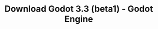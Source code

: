 ---
# Generated by /scripts/js/download_archive_generator !!! do not edit by hand !!!
title: 'Download Godot 3.3 (beta1) - Godot Engine'
type: 'download/archive'
name: '3.3'
flavor: 'beta1'
release_date: '2020-10-21T03:00:00-00:00'
release_notes: '/article/dev-snapshot-godot-3-2-4-beta-1/'
links:
  android.apk:
    name: 'android.apk'
    title: 'Android'
    caption: 'Universal APK (ARM64 + ARMv7 + x86_64 + x86)'
    tags:
      - 'APK download'
      - 'ARM64/v7'
      - 'x86 (64 & 32 bit)'
    hosts:
      github_builds:
        regular: 'https://github.com/godotengine/godot-builds/releases/download/3.3-beta1/Godot_v3.3-beta1_android_editor.apk'
        mono: '#'
      github:
        regular: 'https://github.com/godotengine/godot/releases/download/3.3-beta1/Godot_v3.3-beta1_android_editor.apk'
        mono: '#'
  macos.universal:
    name: 'macos.universal'
    title: 'macOS'
    caption: 'Universal (x86_64 + Apple Silicon)'
    tags:
      - 'Intel/Apple Silicon'
      - '64 bit'
    hosts:
      github_builds:
        regular: 'https://github.com/godotengine/godot-builds/releases/download/3.3-beta1/Godot_v3.3-beta1_osx.universal.zip'
        mono: 'https://github.com/godotengine/godot-builds/releases/download/3.3-beta1/Godot_v3.3-beta1_mono_osx.universal.zip'
      github:
        regular: 'https://github.com/godotengine/godot/releases/download/3.3-beta1/Godot_v3.3-beta1_osx.universal.zip'
        mono: 'https://github.com/godotengine/godot/releases/download/3.3-beta1/Godot_v3.3-beta1_mono_osx.universal.zip'
  windows.64:
    name: 'windows.64'
    title: 'Windows'
    caption: 'Standard (x86_64)'
    tags:
      - '64 bit'
    hosts:
      github_builds:
        regular: 'https://github.com/godotengine/godot-builds/releases/download/3.3-beta1/Godot_v3.3-beta1_win64.exe.zip'
        mono: 'https://github.com/godotengine/godot-builds/releases/download/3.3-beta1/Godot_v3.3-beta1_mono_win64.zip'
      github:
        regular: 'https://github.com/godotengine/godot/releases/download/3.3-beta1/Godot_v3.3-beta1_win64.exe.zip'
        mono: 'https://github.com/godotengine/godot/releases/download/3.3-beta1/Godot_v3.3-beta1_mono_win64.zip'
  linux_server.headless.64:
    name: 'linux_server.headless.64'
    title: 'Linux Server'
    caption: 'Headless (x86_64)'
    tags:
      - '64 bit'
      - 'Headless'
    hosts:
      github_builds:
        regular: 'https://github.com/godotengine/godot-builds/releases/download/3.3-beta1/Godot_v3.3-beta1_linux_headless.64.zip'
        mono: 'https://github.com/godotengine/godot-builds/releases/download/3.3-beta1/Godot_v3.3-beta1_mono_linux_headless_64.zip'
      github:
        regular: 'https://github.com/godotengine/godot/releases/download/3.3-beta1/Godot_v3.3-beta1_linux_headless.64.zip'
        mono: 'https://github.com/godotengine/godot/releases/download/3.3-beta1/Godot_v3.3-beta1_mono_linux_headless_64.zip'
  web:
    name: 'web'
    title: 'Web editor'
    caption: ''
    tags:
      - 'Self-hosted'
      - 'Cross-platform'
    hosts:
      github_builds:
        regular: 'https://github.com/godotengine/godot-builds/releases/download/3.3-beta1/Godot_v3.3-beta1_web_editor.zip'
        mono: '#'
      github:
        regular: 'https://github.com/godotengine/godot/releases/download/3.3-beta1/Godot_v3.3-beta1_web_editor.zip'
        mono: '#'
  linux.64:
    name: 'linux.64'
    title: 'Linux'
    caption: 'Standard (x86_64)'
    tags:
      - '64 bit'
    hosts:
      github_builds:
        regular: 'https://github.com/godotengine/godot-builds/releases/download/3.3-beta1/Godot_v3.3-beta1_x11.64.zip'
        mono: 'https://github.com/godotengine/godot-builds/releases/download/3.3-beta1/Godot_v3.3-beta1_mono_x11_64.zip'
      github:
        regular: 'https://github.com/godotengine/godot/releases/download/3.3-beta1/Godot_v3.3-beta1_x11.64.zip'
        mono: 'https://github.com/godotengine/godot/releases/download/3.3-beta1/Godot_v3.3-beta1_mono_x11_64.zip'
  linux.32:
    name: 'linux.32'
    title: 'Linux'
    caption: 'Standard (x86)'
    tags:
      - '32 bit'
    hosts:
      github_builds:
        regular: 'https://github.com/godotengine/godot-builds/releases/download/3.3-beta1/Godot_v3.3-beta1_x11.32.zip'
        mono: 'https://github.com/godotengine/godot-builds/releases/download/3.3-beta1/Godot_v3.3-beta1_mono_x11_32.zip'
      github:
        regular: 'https://github.com/godotengine/godot/releases/download/3.3-beta1/Godot_v3.3-beta1_x11.32.zip'
        mono: 'https://github.com/godotengine/godot/releases/download/3.3-beta1/Godot_v3.3-beta1_mono_x11_32.zip'
  windows.32:
    name: 'windows.32'
    title: 'Windows'
    caption: 'Standard (x86)'
    tags:
      - '32 bit'
    hosts:
      github_builds:
        regular: 'https://github.com/godotengine/godot-builds/releases/download/3.3-beta1/Godot_v3.3-beta1_win32.exe.zip'
        mono: 'https://github.com/godotengine/godot-builds/releases/download/3.3-beta1/Godot_v3.3-beta1_mono_win32.zip'
      github:
        regular: 'https://github.com/godotengine/godot/releases/download/3.3-beta1/Godot_v3.3-beta1_win32.exe.zip'
        mono: 'https://github.com/godotengine/godot/releases/download/3.3-beta1/Godot_v3.3-beta1_mono_win32.zip'
  linux_server.64:
    name: 'linux_server.64'
    title: 'Linux Server'
    caption: 'Standard (x86_64)'
    tags:
      - '64 bit'
    hosts:
      github_builds:
        regular: 'https://github.com/godotengine/godot-builds/releases/download/3.3-beta1/Godot_v3.3-beta1_linux_server.64.zip'
        mono: 'https://github.com/godotengine/godot-builds/releases/download/3.3-beta1/Godot_v3.3-beta1_mono_linux_server_64.zip'
      github:
        regular: 'https://github.com/godotengine/godot/releases/download/3.3-beta1/Godot_v3.3-beta1_linux_server.64.zip'
        mono: 'https://github.com/godotengine/godot/releases/download/3.3-beta1/Godot_v3.3-beta1_mono_linux_server_64.zip'
  aar_library:
    name: 'aar_library'
    title: 'AAR library'
    caption: ''
    tags:
      - 'Android plugins'
      - 'Java'
      - 'Kotlin'
    hosts:
      github_builds:
        regular: 'https://github.com/godotengine/godot-builds/releases/download/3.3-beta1/godot-lib.3.3.beta1.release.aar'
        mono: 'https://github.com/godotengine/godot-builds/releases/download/3.3-beta1/godot-lib.3.3.beta1.mono.release.aar'
      github:
        regular: 'https://github.com/godotengine/godot/releases/download/3.3-beta1/godot-lib.3.3.beta1.release.aar'
        mono: 'https://github.com/godotengine/godot/releases/download/3.3-beta1/godot-lib.3.3.beta1.mono.release.aar'
  templates:
    name: 'templates'
    title: 'Export templates'
    caption: ''
    tags:
      - 'Used to export your games to all supported platforms'
    hosts:
      github_builds:
        regular: 'https://github.com/godotengine/godot-builds/releases/download/3.3-beta1/Godot_v3.3-beta1_export_templates.tpz'
        mono: 'https://github.com/godotengine/godot-builds/releases/download/3.3-beta1/Godot_v3.3-beta1_mono_export_templates.tpz'
      github:
        regular: 'https://github.com/godotengine/godot/releases/download/3.3-beta1/Godot_v3.3-beta1_export_templates.tpz'
        mono: 'https://github.com/godotengine/godot/releases/download/3.3-beta1/Godot_v3.3-beta1_mono_export_templates.tpz'
primaryPlatforms:
  - 'android.apk'
  - 'macos.universal'
  - 'windows.64'
  - 'linux_server.headless.64'
  - 'web'
  - 'templates'
---